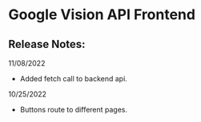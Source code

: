 # Google Vision API Frontend

## Release Notes:
11/08/2022
<ul>
	<li>
		Added fetch call to backend api.
	</li>
</ul>
10/25/2022
<ul>
	<li>
	Buttons route to different pages. 
	</li>
</ul>